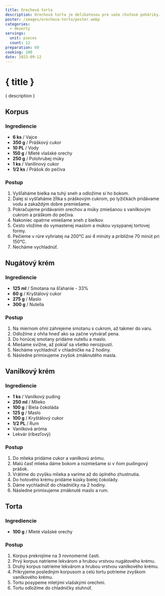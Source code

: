 ```yaml
---
title: Orechová torta
description: Orechová torta je delikatesou pre vaše chuťové poháriky.
poster: /images/orechova-torta/poster.webp
categories:
  - dezerty
servings:
  unit: pieces
  count: 12
preparation: 60
cooking: 100
date: 2023-09-12
---
```


# { title }

{ description }

## Korpus

### Ingrediencie

- **6 ks** / Vajce
- **350 g** / Práškový cukor
- **10 PL** / Vody
- **150 g** / Mleté vlašské orechy
- **250 g** / Polohrubej múky
- **1 ks** / Vanilínový cukor
- **1/2 ks** / Prášok do pečiva

### Postup

1. Vyšľaháme bielka na tuhý sneh a odložíme si ho bokom.
2. Ďalej si vyšľaháme žĺtka s práškovým cukrom, po lyžičkách pridávame vodu a zakaždým dobre premiešame.
3. Pokračujeme pridávaním orechov a múky zmiešanou s vanilkovým cukrom a práškom do pečiva.
4. Nakoniec opatrne vmiešame sneh z bielkov.
5. Cesto vložíme do vymastenej maslom a múkou vysypanej tortovej formy.
6. Pečieme v rúre vyhriatej na 200°C asi 4 minúty a približne 70 minút pri 150°C.
7. Necháme vychladnúť.

## Nugátový krém

### Ingrediencie

- **125 ml** / Smotana na šľahanie - 33%
- **60 g** / Kryštálový cukor
- **275 g** / Maslo
- **300 g** / Nutella

### Postup

1. Na miernom ohni zahrejeme smotanu s cukrom, až takmer do varu.
2. Odložíme z ohňa hneď ako sa začne vytvárať pena.
3. Do horúcej smotany pridáme nutellu a maslo.
4. Miešame svižne, až pokiaľ sa všetko nerozpustí.
5. Necháme vychladnúť v chladničke na 2 hodiny.
6. Následne primixujeme zvyšok zmäknutého masla.

## Vanilkový krém

### Ingrediencie

- **1 ks** / Vanilkový puding
- **250 ml** / Mlieko
- **100 g** / Biela čokoláda
- **125 g** / Maslo
- **100 g** / Kryštálový cukor
- **1/2 PL** / Rum
- Vanilková aróma
- Lekvár (ríbezľový)

### Postup

1. Do mlieka pridáme cukor a vanilkovú arómu.
2. Malú časť mlieka dáme bokom a rozmiešame si v ňom pudingový prášok.
3. Vrátime do zvyšku mlieka a varíme až do úplného zhustnutia.
4. Do hotového krému pridáme kúsky bielej čokolády.
5. Dáme vychladnúť do chladničky na 2 hodiny.
6. Následne primixujeme zmäknuté maslo a rum.

## Torta

### Ingrediencie

- **100 g** / Mleté vlašské orechy

### Postup

1. Korpus prekrojíme na 3 rovnomerné časti.
2. Prvý korpus natrieme lekvárom a hrubou vrstvou nugátového krému.
3. Druhý korpus natrieme lekvárom a hrubou vrstvou vanilkového krému.
4. Prikryjeme posledným korpusom a celú tortu potrieme zvyškom vanilkového krému.
5. Tortu posypeme mletými vlašskými orechmi.
6. Tortu odložíme do chladničky stuhnúť.
